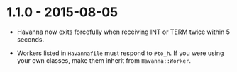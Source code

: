 1.1.0 - 2015-08-05
==================

* Havanna now exits forcefully when receiving INT or TERM twice within 5
  seconds.

* Workers listed in `Havannafile` must respond to `#to_h`. If you were using
  your own classes, make them inherit from `Havanna::Worker`.

